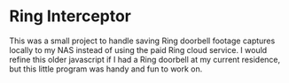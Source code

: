 # Ring Interceptor
This was a small project to handle saving Ring doorbell footage captures locally to my NAS instead of using the paid Ring cloud service. I would refine this older javascript if I had a Ring doorbell at my current residence, but this little program was handy and fun to work on.